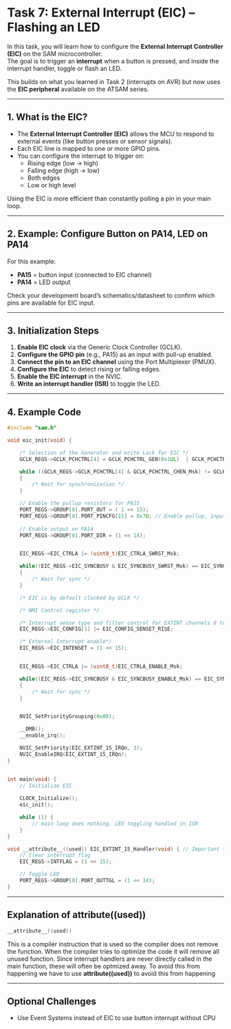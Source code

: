 # Task 7: External Interrupt (EIC) – Flashing an LED

In this task, you will learn how to configure the **External Interrupt Controller (EIC)** on the SAM microcontroller.  
The goal is to trigger an **interrupt** when a button is pressed, and inside the interrupt handler, toggle or flash an LED.

This builds on what you learned in Task 2 (interrupts on AVR) but now uses the **EIC peripheral** available on the ATSAM series.

---

## 1. What is the EIC?

- The **External Interrupt Controller (EIC)** allows the MCU to respond to external events (like button presses or sensor signals).  
- Each EIC line is mapped to one or more GPIO pins.  
- You can configure the interrupt to trigger on:
  - Rising edge (low → high)
  - Falling edge (high → low)
  - Both edges
  - Low or high level  

Using the EIC is more efficient than constantly polling a pin in your main loop.

---

## 2. Example: Configure Button on PA14, LED on PA14

For this example:
- **PA15** = button input (connected to EIC channel)  
- **PA14** = LED output  

Check your development board’s schematics/datasheet to confirm which pins are available for EIC input.

---

## 3. Initialization Steps

1. **Enable EIC clock** via the Generic Clock Controller (GCLK).  
2. **Configure the GPIO pin** (e.g., PA15) as an input with pull-up enabled.  
3. **Connect the pin to an EIC channel** using the Port Multiplexer (PMUX).  
4. **Configure the EIC** to detect rising or falling edges.  
5. **Enable the EIC interrupt** in the NVIC.  
6. **Write an interrupt handler (ISR)** to toggle the LED.

---

## 4. Example Code

```c
#include "sam.h"

void eic_init(void) {

    /* Selection of the Generator and write Lock for EIC */
    GCLK_REGS->GCLK_PCHCTRL[4] = GCLK_PCHCTRL_GEN(0x1UL)  | GCLK_PCHCTRL_CHEN_Msk;

    while ((GCLK_REGS->GCLK_PCHCTRL[4] & GCLK_PCHCTRL_CHEN_Msk) != GCLK_PCHCTRL_CHEN_Msk)
    {
        /* Wait for synchronization */
    }

    // Enable the pullup resistors for PA15
    PORT_REGS->GROUP[0].PORT_OUT = ( 1 << 15);
    PORT_REGS->GROUP[0].PORT_PINCFG[15] = 0x7U; // Enable pullup, input and pmux
    
    // Enable output on PA14
    PORT_REGS->GROUP[0].PORT_DIR = (1 << 14);


    EIC_REGS->EIC_CTRLA |= (uint8_t)EIC_CTRLA_SWRST_Msk;

    while((EIC_REGS->EIC_SYNCBUSY & EIC_SYNCBUSY_SWRST_Msk) == EIC_SYNCBUSY_SWRST_Msk)
    {
        /* Wait for sync */
    }

    /* EIC is by default clocked by GCLK */

    /* NMI Control register */

    /* Interrupt sense type and filter control for EXTINT channels 8 to 15 */
    EIC_REGS->EIC_CONFIG[1] |= EIC_CONFIG_SENSE7_RISE;

    /* External Interrupt enable*/
    EIC_REGS->EIC_INTENSET = (1 << 15);


    EIC_REGS->EIC_CTRLA |= (uint8_t)EIC_CTRLA_ENABLE_Msk;

    while((EIC_REGS->EIC_SYNCBUSY & EIC_SYNCBUSY_ENABLE_Msk) == EIC_SYNCBUSY_ENABLE_Msk)
    {
        /* Wait for sync */
    }


    NVIC_SetPriorityGrouping(0x00);

    __DMB();
    __enable_irq();

    NVIC_SetPriority(EIC_EXTINT_15_IRQn, 3);
    NVIC_EnableIRQ(EIC_EXTINT_15_IRQn);
}


int main(void) {
    // Initialize EIC
    
    CLOCK_Initialize();
    eic_init();

    while (1) {
        // main loop does nothing, LED toggling handled in ISR
    }
}

void __attribute__((used)) EIC_EXTINT_15_Handler(void) { // Important the function name has to match 
    // Clear interrupt flag
    EIC_REGS->INTFLAG = (1 << 15);

    // Toggle LED
    PORT_REGS->GROUP[0].PORT_OUTTGL = (1 << 14);
}
```
---
## Explanation of __attribute__((used))

```c
__attribute__((used))
```
This is a compiler instruction that is used so the compiler does not remove the function.
When the compiler tries to optimize the code it will remove all unused function. Since interrupt handlers
are never directly called in the main function, these will often be optmized away.
To avoid this from happening we have to use **__attribute__((used))** to avoid this from happening

---

## Optional Challenges

- Use Event Systems instead of EIC to use button interrupt without CPU 

